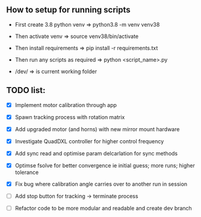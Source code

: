 ## How to setup for running scripts

- First create 3.8 python venv => python3.8 -m venv venv38 

- Then activate venv => source venv38/bin/activate

- Then install requirements => pip install -r requirements.txt

- Then run any scripts as required => python <script_name>.py

- /dev/ => is current working folder

## TODO list:

- [x] Implement motor calibration through app

- [x] Spawn tracking process with rotation matrix

- [x] Add upgraded motor (and horns) with new mirror mount hardware

- [x] Investigate QuadDXL controller for higher control frequency

- [x] Add sync read and optimise param delcarlation for sync methods

- [x] Optimse fsolve for better convergence ie initial guess; more runs; higher tolerance

- [x] Fix bug where calibration angle carries over to another run in session

- [ ] Add stop button for tracking -> terminate process

- [ ] Refactor code to be more modular and readable and create dev branch